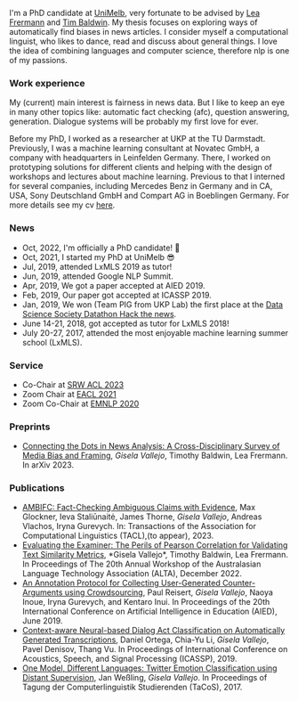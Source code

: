 I'm a PhD candidate at [UniMelb](https://cis.unimelb.edu.au/research/artificial-intelligence/research/Natural-Language-Processing), very fortunate to be advised by [Lea Frermann](https://www.frermann.de/) and [Tim Baldwin](https://people.eng.unimelb.edu.au/tbaldwin/index.html). My thesis focuses on exploring ways of automatically find biases in news articles. I consider myself a computational linguist, who likes to dance, read and discuss about general things. I love the idea of combining languages and computer science, therefore nlp is one of my passions.

### Work experience
My (current) main interest is fairness in news data. But I like to keep an eye in many other topics like: automatic fact checking (afc), question answering, generation. Dialogue systems will be probably my first love for ever. 

Before my PhD, I worked as a researcher at UKP at the TU Darmstadt. Previously, I was a machine learning consultant at Novatec GmbH, a company with headquarters in Leinfelden Germany. There, I worked on prototyping solutions for different clients and helping with the design of workshops and lectures about machine learning. Previous to that I interned for several companies, including Mercedes Benz in Germany and in CA, USA, Sony Deutschland GmbH and Compart AG in Boeblingen Germany. For more details see my cv [here](CV_042020.pdf).

### News
<ul>
  <li>Oct, 2022, I'm officially a PhD candidate! 🎉</li>
  <li>Oct, 2021, I started my PhD at UniMelb 😎</li>
  <li>Jul, 2019, attended LxMLS 2019 as tutor!</li>
  <li>Jun, 2019, attended Google NLP Summit.</li>
  <li>Apr, 2019, We got a paper accepted at AIED 2019.</li>
 	<li>Feb, 2019, Our paper got accepted at ICASSP 2019.</li>
 	<li>Jan, 2019, We won (Team PIG from UKP Lab) the first place at the <a href="https://www.datasciencesociety.net/datathon-hacknews-solution-pig-propaganda-identification-group/">Data Science Society Datathon Hack the news</a>.</li>
 	<li>June 14-21, 2018, got accepted as tutor for LxMLS 2018!</li>
 	<li>July 20-27, 2017, attended the most enjoyable machine learning summer school (LxMLS).</li>
</ul>

### Service
* Co-Chair at [SRW ACL 2023](https://acl2023-srw.github.io/) 
* Zoom Chair at [EACL 2021](https://2021.eacl.org/)
* Zoom Co-Chair at [EMNLP 2020](https://2020.emnlp.org/)

### Preprints
* [Connecting the Dots in News Analysis: A Cross-Disciplinary Survey of Media Bias and Framing](arxiv_version.pdf), *Gisela Vallejo*, Timothy Baldwin, Lea Frermann. In arXiv 2023. 


### Publications
<ul>
  <li><a href="https://arxiv.org/pdf/2104.00640.pdf">AMBIFC: Fact-Checking Ambiguous Claims with Evidence</a>, Max Glockner, Ieva Staliūnaitė, James Thorne, <i>Gisela Vallejo</i>, Andreas Vlachos, Iryna Gurevych. In: Transactions of the Association for Computational Linguistics (TACL),(to appear), 2023.</li>
  <li><a href="https://aclanthology.org/2022.alta-1.18.pdf">Evaluating the Examiner: The Perils of Pearson Correlation for Validating Text Similarity Metrics</a>, *Gisela Vallejo*, Timothy Baldwin, Lea Frermann. In Proceedings of The 20th Annual Workshop of the Australasian Language Technology Association (ALTA), December 2022.</li>
  <li><a href="https://link.springer.com/content/pdf/10.1007%2F978-3-030-23207-8.pdf">An Annotation Protocol for Collecting User-Generated Counter-Arguments using Crowdsourcing</a>, Paul Reisert, <i>Gisela Vallejo</i>, Naoya Inoue, Iryna Gurevych, and Kentaro Inui. In Proceedings of the 20th International Conference on Artificial Intelligence in Education (AIED), June 2019.</li>
 	<li><a href="https://arxiv.org/pdf/1902.11060.pdf">Context-aware Neural-based Dialog Act Classification on Automatically Generated Transcriptions</a>, Daniel Ortega, Chia-Yu Li, <i>Gisela Vallejo</i>, Pavel Denisov, Thang Vu. In Proceedings of International Conference on Acoustics, Speech, and Signal Processing (ICASSP), 2019.</li>
 	<li><a href="https://bitbucket.org/IMS_CREW/multilingual-emotion-classification-with-a-multi-class/src/master/EmotionClassification.pdf">One Model, Different Languages: Twitter Emotion Classification using Distant Supervision</a>, Jan Weßling, <i>Gisela Vallejo</i>. In Proceedings of Tagung der Computerlinguistik Studierenden (TaCoS), 2017.</li>
</ul>
